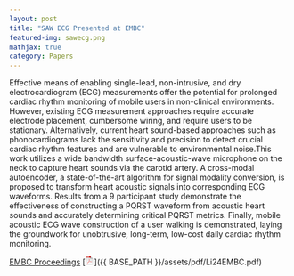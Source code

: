 ```yaml
---
layout: post
title: "SAW ECG Presented at EMBC"
featured-img: sawecg.png
mathjax: true
category: Papers
---
```


Effective means of enabling single-lead, non-intrusive, and dry electrocardiogram (ECG) measurements offer the potential for prolonged cardiac rhythm monitoring of mobile users in non-clinical environments. However, existing ECG measurement approaches require accurate electrode placement, cumbersome wiring, and require users to be stationary. Alternatively, current heart sound-based approaches such as phonocardiograms lack the sensitivity and precision to detect crucial cardiac rhythm features and are vulnerable to environmental noise.This work utilizes a wide bandwidth surface-acoustic-wave microphone on the neck to capture heart sounds via the carotid artery. A cross-modal autoencoder, a state-of-the-art algorithm for signal modality conversion,  is proposed to transform heart acoustic signals into corresponding ECG waveforms. Results from a 9 participant study demonstrate the effectiveness of constructing a PQRST waveform from acoustic heart sounds and accurately determining critical PQRST metrics. Finally, mobile acoustic ECG wave construction of a user walking is demonstrated, laying the groundwork for unobtrusive, long-term, low-cost daily cardiac rhythm monitoring. 

[EMBC Proceedings](https://embc.embs.org/2024/wp-content/uploads/sites/102/2024/07/EMBC-2024_Proceedings.pdf) [![pdf](/assets/icons16/pdf-icon.png)]({{ BASE_PATH }}/assets/pdf/Li24EMBC.pdf)